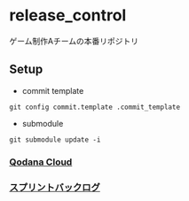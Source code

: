 # release_control
ゲーム制作Aチームの本番リポジトリ


## Setup
- commit template
```
git config commit.template .commit_template
```
- submodule
```
git submodule update -i
```

### [Qodana Cloud](https://qodana.cloud/organizations/Al5q1/teams/zxNOM)

### [スプリントバックログ](https://github.com/orgs/A-Classe/projects/16)
